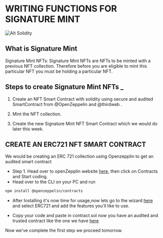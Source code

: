 # WRITING FUNCTIONS FOR SIGNATURE MINT

![Alt Solidity](https://media1.tenor.com/images/8da4a3d75efba9bc32f208fb49964160/tenor.gif?itemid=27528319)

## What is Signature Mint 
Signature Mint NFTs: Signature Mint NFTs are NFTs to be minted with a previous NFT collection. Therefore before you are eligible to mint this particular NFT you must be holding a particular NFT.

## Steps to create Signature Mint NFTs _

1. Create an NFT Smart Contract with solidity using secure and audited SmartContract from 
@OpenZeppelin
  and 
@thirdweb
 .

2. Mint  the NFT collection.

3. Create the new Signature Mint NFT Smart Contract which we would do later this week.

## CREATE AN ERC721 NFT SMART CONTRACT

We would be creating an ERC 721 collection using  Openzepplin to get an audited  smart contract

- Step 1.
Head over to openZepplin website [here](https://www.openzeppelin.com/), then click on Contracts and Start coding.
- Head over to the CLI on your PC and run

```bash
npm install @openzeppelin/contracts
```

- After Installing it's now time for usage,now lets go to the wizard [here](https://docs.openzeppelin.com/contracts/4.x/wizard) and select ERC721 and add the features you'll like to use.

- Copy your code and paste in contract.sol now you have an audited and trusted contract like the one we have [here](https://github.com/BernardOnuh/100DaysOfSolidity/blob/main/NFTCONTRACT/nftcontract.sol)

Now we've complete the first step we proceed tomorrow.